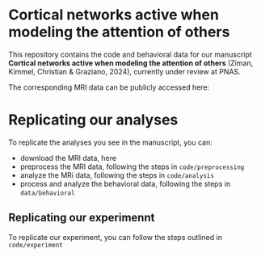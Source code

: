 # Cortical networks active when modeling the attention of others

This repository contains the code and behavioral data for our manuscript **Cortical networks active when modeling the attention of others** (Ziman, Kimmel, Christian & Graziano, 2024), currently under review at PNAS. 

The corresponding MRI data can be publicly accessed here: <LINK>

# Replicating our analyses

To replicate the analyses you see in the manuscript, you can:
- download the MRI data, here
- preprocess the MRI data, following the steps in `code/preprocessing`
- analyze the MRi data, following the steps in `code/analysis`
- process and analyze the behavioral data, following the steps in `data/behavioral`

## Replicating our experimennt

To replicate our experiment, you can follow the steps outlined in `code/experiment`

